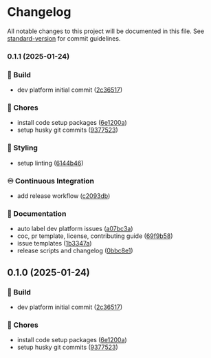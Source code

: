 # Changelog

All notable changes to this project will be documented in this file. See [standard-version](https://github.com/conventional-changelog/standard-version) for commit guidelines.

### 0.1.1 (2025-01-24)


### 🚧 Build

* dev platform initial commit ([2c36517](https://github.com/liviasoft/logistics-dev-platform/commits/2c365175bc3ecf4dfff4273cc6fdde115e24c8dd))


### 🚚 Chores

* install code setup packages ([6e1200a](https://github.com/liviasoft/logistics-dev-platform/commits/6e1200ab76404a135526a63169236f2ca60548ee))
* setup husky git commits ([9377523](https://github.com/liviasoft/logistics-dev-platform/commits/93775231351539645d7229c4430c4ffa9487e0d1))


### 🎨 Styling

* setup linting ([6144b46](https://github.com/liviasoft/logistics-dev-platform/commits/6144b4614569ba46bb4526cfd9cf7f959ababa67))


### ♾️ Continuous Integration

* add release workflow ([c2093db](https://github.com/liviasoft/logistics-dev-platform/commits/c2093db9586a4727ba041b084b762d8c5977c671))


### 📝 Documentation

* auto label dev platform issues ([a07bc3a](https://github.com/liviasoft/logistics-dev-platform/commits/a07bc3ad67044fe56c62c39a3e156977985efb51))
* coc, pr template, license, contributing guide ([69f9b58](https://github.com/liviasoft/logistics-dev-platform/commits/69f9b585f2961232b91e8c766b5018f830ae7c4d))
* issue templates ([1b3347a](https://github.com/liviasoft/logistics-dev-platform/commits/1b3347ad625d118b388e08238792a1bf72b86cef))
* release scripts and changelog ([0bbc8e1](https://github.com/liviasoft/logistics-dev-platform/commits/0bbc8e14921435dcd010011f7b8ca6eeed6d3478))

## 0.1.0 (2025-01-24)


### 🚧 Build

* dev platform initial commit ([2c36517](https://github.com/liviasoft/logistics-dev-platform/commits/2c365175bc3ecf4dfff4273cc6fdde115e24c8dd))


### 🚚 Chores

* install code setup packages ([6e1200a](https://github.com/liviasoft/logistics-dev-platform/commits/6e1200ab76404a135526a63169236f2ca60548ee))
* setup husky git commits ([9377523](https://github.com/liviasoft/logistics-dev-platform/commits/93775231351539645d7229c4430c4ffa9487e0d1))
